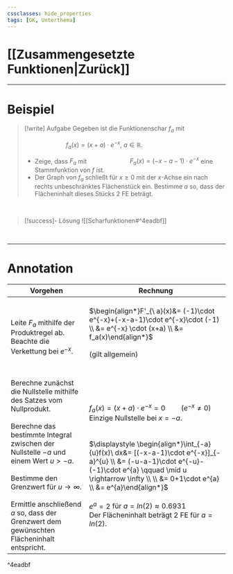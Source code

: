 ```yaml
---
cssclasses: hide_properties
tags: [GK, Unterthema]
---
```


# [[Zusammengesetzte Funktionen|Zurück]]

___
# Beispiel

>[!write] Aufgabe
>Gegeben ist die Funktionenschar $f_a$ mit 
>
>$\qquad \qquad \qquad f_a(x)=(x+a)\cdot e^{-x},\ a \in \mathbb{R}$.
>
>- Zeige, dass $F_a$ mit 
>  $\qquad \qquad \qquad F_a(x)=(-x-a-1)\cdot e^{-x}$
>  eine Stammfunktion von $f$ ist.
>- Der Graph von $f_a$ schließt für $x\ge 0$ mit der $x$-Achse ein nach rechts unbeschränktes Flächenstück ein.
>  Bestimme $a$ so, dass der Flächeninhalt dieses Stücks 2 FE beträgt.

<br>

>[!success]- Lösung
>![[Scharfunktionen#^4eadbf]]

<br>

___
# Annotation

| Vorgehen | Rechnung |
| ---- | ---- |
| <br>Leite $F_a$ mithilfe der Produktregel ab.<br>Beachte die Verkettung bei $e^{-x}$. | <br>$\begin{align*}F'_{\ a}(x)&= (-1)\cdot e^{-x}+(-x-a-1)\cdot e^{-x}\cdot (-1) \\ &= e^{-x} \cdot (x+a) \\ &= f_a(x)\end{align*}$<br><br>(gilt allgemein)<br>$\quad$ |
| <br>Berechne zunächst die Nullstelle mithilfe des Satzes vom Nullprodukt.<br><br>Berechne das bestimmte Integral zwischen der Nullstelle $-a$ und einem Wert $u> -a$.<br><br>Bestimme den Grenzwert für $u \rightarrow \infty$.<br><br>Ermittle anschließend $a$ so, dass der Grenzwert dem gewünschten Flächeninhalt entspricht. | <br>$f_a(x)=(x+a)\cdot e^{-x}=0  \qquad (e^{-x} \neq 0)$<br>Einzige Nullstelle bei $x=-a$.<br><br><br>$\displaystyle \begin{align*}\int_{-a}{u}f(x)\ dx&= [(-x-a-1)\cdot e^{-x}]_{-a}^{u} \\ &= (-u-a-1)\cdot e^{-u}-(-1)\cdot e^{a} \qquad \mid u \rightarrow \infty \\ \\ &= 0+1\cdot e^{a} \\ &= e^{a}\end{align*}$<br><br>$e^{a}=2$ für $a=ln(2)\approx 0.6931$<br>Der Flächeninhalt beträgt 2 FE für $a=ln(2)$. |

^4eadbf

